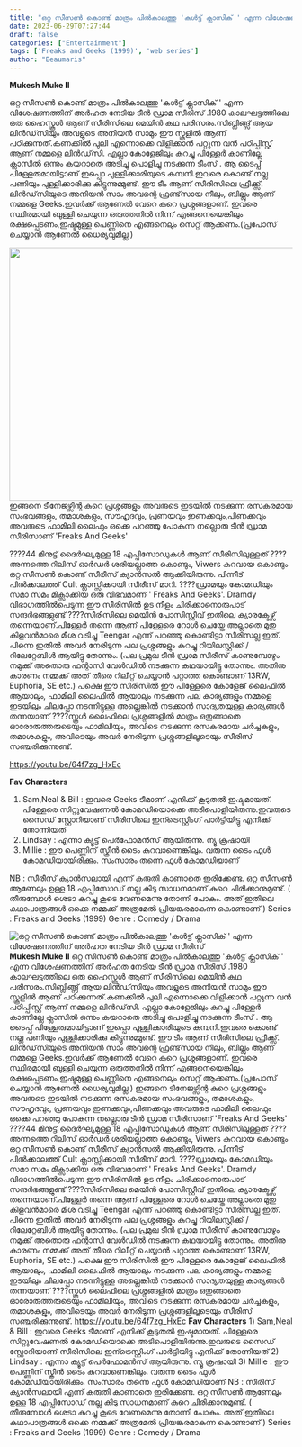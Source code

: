 ```yaml
---
title: "ഒറ്റ സീസൺ കൊണ്ട് മാത്രം പിൽകാലത്തു 'കൾട്ട് ക്ലാസിക് ' എന്ന വിശേഷണത്തിന് അർഹത നേടിയ ടീൻ ഡ്രാമ സീരിസ്"
date: 2023-06-29T07:27:44
draft: false
categories: ["Entertainment"]
tags: ['Freaks and Geeks (1999)', 'web series']
author: "Beaumaris"
---
```


<strong>Mukesh Muke II </strong>

ഒറ്റ സീസൺ കൊണ്ട് മാത്രം പിൽകാലത്തു 'കൾട്ട് ക്ലാസിക് ' എന്ന വിശേഷണത്തിന് അർഹത നേടിയ ടീൻ ഡ്രാമ സീരിസ് .1980 കാലഘട്ടത്തിലെ ഒരു ഹൈസ്കൂൾ ആണ് സീരിസിലെ മെയിൻ കഥ പരിസരം.സിബ്ലിങ്ങ്സ് ആയ ലിൻഡ്‌സിയും അവളുടെ അനിയൻ സാമും ഈ സ്കൂളിൽ ആണ് പഠിക്കുന്നത്.കണക്കിൽ പുലി എന്നൊക്കെ വിളിക്കാൻ പറ്റുന്ന വൻ പഠിപ്പിസ്റ്റ് ആണ് നമ്മളെ ലിൻഡ്‌സി. എല്ലാ കോളേജിലും കുറച്ചു പിള്ളേർ കാണില്ലേ ക്ലാസിൽ ഒന്നും കയറാതെ അടിച്ചു പൊളിച്ചു നടക്കുന്ന ടീംസ് . ആ ടൈപ്പ് പിള്ളേരുമായിട്ടാണ് ഇപ്പൊ പുള്ളിക്കാരിയുടെ കമ്പനി.ഇവരെ കൊണ്ട് നല്ല പണിയും പുള്ളിക്കാരിക്കു കിട്ടുന്നുമ്മുണ്ട്. ഈ ടീം ആണ് സീരിസിലെ ഫ്രീക്ക്സ്. ലിൻഡ്‌സിയുടെ അനിയൻ സാം അവന്റെ ഫ്രണ്ട്‌സായ നീലും, ബില്ലും ആണ് നമ്മളെ Geeks.ഇവർക്ക് ആണേൽ വേറെ കുറെ പ്രശ്നങ്ങളാണ്. ഇവരെ സ്ഥിരമായി ബുള്ളി ചെയുന്ന ഒരുത്തനിൽ നിന്ന് എങ്ങനെയെങ്കിലും രക്ഷപ്പെടണം,ഇഷ്ടമുള്ള പെണ്ണിനെ എങ്ങനെലും സെറ്റ് ആക്കണം.(പ്രപോസ് ചെയ്യാൻ ആണേൽ ധൈര്യവുമില്ല )

<a href="https://cdn.boolokam.com/articles/2023/06/r2222-1.jpg"><img class="size-large wp-image-401454 aligncenter" src="https://cdn.boolokam.com/articles/2023/06/r2222-1-1024x576.jpg" alt="" width="800" height="450" /></a>ഇങ്ങനെ ടീനേജഴ്സിന്റ കുറെ പ്രശ്നങ്ങളും അവരുടെ ഇടയിൽ നടക്കുന്ന രസകരമായ സംഭവങ്ങളും, തമാശകളും, സൗഹൃദവും, പ്രണയവും ഇണക്കവും,പിണക്കവും അവരുടെ ഫാമിലി ലൈഫും ഒക്കെ പറഞ്ഞു പോകുന്ന നല്ലൊരു ടീൻ ഡ്രാമ സീരിസാണ് 'Freaks And Geeks'

????44 മിനുട്ട് ദൈർഘ്യമുള്ള 18 എപ്പിസോഡുകൾ ആണ് സീരിസിലുള്ളത്
????അന്നത്തെ റിലിസ് ഓർഡർ ശരിയല്ലാത്ത കൊണ്ടും, Viwers കുറവായ കൊണ്ടും ഒറ്റ സീസൺ കൊണ്ട് സീരീസ് ക്യാൻസൽ ആക്കിയിരുന്നു. പിന്നീട് പിൽക്കാലത്ത് Cult ക്ലാസ്സിക്കായി സീരീസ് മാറി.
????ഡ്രാമയും കോമഡിയും സമാ സമം മിക്സാക്കിയ ഒരു വിഭവമാണ് ' Freaks And Geeks'. Dramdy വിഭാഗത്തിൽപെടുന്ന ഈ സീരിസിൽ ഉട നീളം ചിരിക്കാനൊരുപാട് സന്ദർഭങ്ങളുണ്ട്
????സീരിസിലെ മെയിൻ പോസിസ്റ്റീവ് ഇതിലെ ക്യാരക്ടേഴ്സ് തന്നെയാണ്.പിള്ളേർ തന്നെ ആണ് പിള്ളേരെ റോൾ ചെയ്തേ അല്ലാതെ മുതു കിളവൻമാരെ മീശ വടിച്ചു Teengar എന്ന് പറഞ്ഞു കൊണ്ടിട്ടാ സീരിസല്ല ഇത്.
പിന്നെ ഇതിൽ അവർ നേരിടുന്ന പല പ്രശ്നങ്ങളും കുറച്ചു റിയിലസ്റ്റിക്ക് /റിലേറ്റേബിൾ ആയിട്ടു തോന്നും. (പല പ്രമുഖ ടീൻ ഡ്രാമ സീരീസ് കാണുമ്പോഴും നമുക്ക് അതൊരു ഫന്റാസി വേൾഡിൽ നടക്കുന്ന കഥയായിട്ടു തോന്നും. അതിനു കാരണം നമ്മക്ക് അത് തീരെ റിലീറ്റ് ചെയ്യാൻ പറ്റാത്ത കൊണ്ടാണ് 13RW, Euphoria, SE etc.)
പക്ഷെ ഈ സീരിസിൽ ഈ പിള്ളേരെ കോളേജ് ലൈഫിൽ ആയാലും, ഫാമിലി ലൈഫിൽ ആയാലും നടക്കുന്ന പല കാര്യങ്ങളും നമ്മളെ ഇടയിലും ചിലപ്പോ നടന്നിട്ടുള്ള അല്ലെങ്കിൽ നടക്കാൻ സാദ്യതയുള്ള കാര്യങ്ങൾ തന്നയാണ്
????സ്കൂൾ ലൈഫിലെ പ്രശ്നങ്ങളിൽ മാത്രം ഒതുങ്ങാതെ ഓരോരുത്തരുടെയും ഫാമിലിയും, അവിടെ നടക്കുന്ന രസകരമായ ചർച്ചകളും, തമാശകളും, അവിടെയും അവർ നേരിടുന്ന പ്രശ്നങ്ങളിലൂടെയും സീരിസ് സഞ്ചരിക്കുന്നുണ്ട്.

https://youtu.be/64f7zg_HxEc

<strong>Fav Characters</strong>
1) Sam,Neal &amp; Bill : ഇവരെ Geeks ടീമാണ് എനിക്ക് കൂടുതൽ ഇഷ്ടമായത്. പിള്ളേരെ സിറ്റുവേഷണൽ കോമഡിയൊക്കെ അടിപൊളിയിരുന്നു.ഇവരുടെ സൈഡ് സ്റ്റോറിയാണ് സീരിസിലെ ഇന്ട്രെസ്റ്റിംഗ് പാർട്ടിയിട്ടു എനിക്ക് തോന്നിയത്
2) Lindsay : എന്നാ ക്യൂട്ട് പെർഫോമൻസ് ആയിരുന്നു. ന്യൂ ക്രഷായി
3) Millie : ഈ പെണ്ണിന് സ്ക്രീൻ ടൈം കുറവാണെങ്കിലും. വരുന്ന ടൈം ഫുൾ കോമഡിയായിരിക്കും. സംസാരം തന്നെ ഫുൾ കോമഡിയാണ്

NB : സീരീസ് ക്യാൻസലായി എന്ന് കരുതി കാണാതെ ഇരിക്കേണ്ട. ഒറ്റ സീസൺ ആണേലും ഉള്ള 18 എപ്പിസോഡ് നല്ല കിടു സാധനമാണ് കുറെ ചിരിക്കാനുമുണ്ട്. ( തീരുമ്പോൾ ശെടാ കുറച്ചു കൂടെ വേണമെന്നു തോന്നി പോകും. അത് ഇതിലെ കഥാപാത്രങ്ങൾ ഒക്കെ നമ്മക്ക് അത്രമേൽ പ്രിയങ്കരമാകുന്ന കൊണ്ടാണ് )
Series : Freaks and Geeks (1999)
Genre : Comedy / Drama


![ഒറ്റ സീസൺ കൊണ്ട് മാത്രം പിൽകാലത്തു 'കൾട്ട് ക്ലാസിക് ' എന്ന വിശേഷണത്തിന് അർഹത നേടിയ ടീൻ ഡ്രാമ സീരിസ്](https://cdn.boolokam.com/articles/2023/06/r2222-1-1024x576.jpg)**Mukesh Muke II** ഒറ്റ സീസൺ കൊണ്ട് മാത്രം പിൽകാലത്തു 'കൾട്ട് ക്ലാസിക് ' എന്ന വിശേഷണത്തിന് അർഹത നേടിയ ടീൻ ഡ്രാമ സീരിസ് .1980 കാലഘട്ടത്തിലെ ഒരു ഹൈസ്കൂൾ ആണ് സീരിസിലെ മെയിൻ കഥ പരിസരം.സിബ്ലിങ്ങ്സ് ആയ ലിൻഡ്‌സിയും അവളുടെ അനിയൻ സാമും ഈ സ്കൂളിൽ ആണ് പഠിക്കുന്നത്.കണക്കിൽ പുലി എന്നൊക്കെ വിളിക്കാൻ പറ്റുന്ന വൻ പഠിപ്പിസ്റ്റ് ആണ് നമ്മളെ ലിൻഡ്‌സി. എല്ലാ കോളേജിലും കുറച്ചു പിള്ളേർ കാണില്ലേ ക്ലാസിൽ ഒന്നും കയറാതെ അടിച്ചു പൊളിച്ചു നടക്കുന്ന ടീംസ് . ആ ടൈപ്പ് പിള്ളേരുമായിട്ടാണ് ഇപ്പൊ പുള്ളിക്കാരിയുടെ കമ്പനി.ഇവരെ കൊണ്ട് നല്ല പണിയും പുള്ളിക്കാരിക്കു കിട്ടുന്നുമ്മുണ്ട്. ഈ ടീം ആണ് സീരിസിലെ ഫ്രീക്ക്സ്. ലിൻഡ്‌സിയുടെ അനിയൻ സാം അവന്റെ ഫ്രണ്ട്‌സായ നീലും, ബില്ലും ആണ് നമ്മളെ Geeks.ഇവർക്ക് ആണേൽ വേറെ കുറെ പ്രശ്നങ്ങളാണ്. ഇവരെ സ്ഥിരമായി ബുള്ളി ചെയുന്ന ഒരുത്തനിൽ നിന്ന് എങ്ങനെയെങ്കിലും രക്ഷപ്പെടണം,ഇഷ്ടമുള്ള പെണ്ണിനെ എങ്ങനെലും സെറ്റ് ആക്കണം.(പ്രപോസ് ചെയ്യാൻ ആണേൽ ധൈര്യവുമില്ല ) [](https://cdn.boolokam.com/articles/2023/06/r2222-1.jpg)ഇങ്ങനെ ടീനേജഴ്സിന്റ കുറെ പ്രശ്നങ്ങളും അവരുടെ ഇടയിൽ നടക്കുന്ന രസകരമായ സംഭവങ്ങളും, തമാശകളും, സൗഹൃദവും, പ്രണയവും ഇണക്കവും,പിണക്കവും അവരുടെ ഫാമിലി ലൈഫും ഒക്കെ പറഞ്ഞു പോകുന്ന നല്ലൊരു ടീൻ ഡ്രാമ സീരിസാണ് 'Freaks And Geeks' ????44 മിനുട്ട് ദൈർഘ്യമുള്ള 18 എപ്പിസോഡുകൾ ആണ് സീരിസിലുള്ളത് ????അന്നത്തെ റിലിസ് ഓർഡർ ശരിയല്ലാത്ത കൊണ്ടും, Viwers കുറവായ കൊണ്ടും ഒറ്റ സീസൺ കൊണ്ട് സീരീസ് ക്യാൻസൽ ആക്കിയിരുന്നു. പിന്നീട് പിൽക്കാലത്ത് Cult ക്ലാസ്സിക്കായി സീരീസ് മാറി. ????ഡ്രാമയും കോമഡിയും സമാ സമം മിക്സാക്കിയ ഒരു വിഭവമാണ് ' Freaks And Geeks'. Dramdy വിഭാഗത്തിൽപെടുന്ന ഈ സീരിസിൽ ഉട നീളം ചിരിക്കാനൊരുപാട് സന്ദർഭങ്ങളുണ്ട് ????സീരിസിലെ മെയിൻ പോസിസ്റ്റീവ് ഇതിലെ ക്യാരക്ടേഴ്സ് തന്നെയാണ്.പിള്ളേർ തന്നെ ആണ് പിള്ളേരെ റോൾ ചെയ്തേ അല്ലാതെ മുതു കിളവൻമാരെ മീശ വടിച്ചു Teengar എന്ന് പറഞ്ഞു കൊണ്ടിട്ടാ സീരിസല്ല ഇത്. പിന്നെ ഇതിൽ അവർ നേരിടുന്ന പല പ്രശ്നങ്ങളും കുറച്ചു റിയിലസ്റ്റിക്ക് /റിലേറ്റേബിൾ ആയിട്ടു തോന്നും. (പല പ്രമുഖ ടീൻ ഡ്രാമ സീരീസ് കാണുമ്പോഴും നമുക്ക് അതൊരു ഫന്റാസി വേൾഡിൽ നടക്കുന്ന കഥയായിട്ടു തോന്നും. അതിനു കാരണം നമ്മക്ക് അത് തീരെ റിലീറ്റ് ചെയ്യാൻ പറ്റാത്ത കൊണ്ടാണ് 13RW, Euphoria, SE etc.) പക്ഷെ ഈ സീരിസിൽ ഈ പിള്ളേരെ കോളേജ് ലൈഫിൽ ആയാലും, ഫാമിലി ലൈഫിൽ ആയാലും നടക്കുന്ന പല കാര്യങ്ങളും നമ്മളെ ഇടയിലും ചിലപ്പോ നടന്നിട്ടുള്ള അല്ലെങ്കിൽ നടക്കാൻ സാദ്യതയുള്ള കാര്യങ്ങൾ തന്നയാണ് ????സ്കൂൾ ലൈഫിലെ പ്രശ്നങ്ങളിൽ മാത്രം ഒതുങ്ങാതെ ഓരോരുത്തരുടെയും ഫാമിലിയും, അവിടെ നടക്കുന്ന രസകരമായ ചർച്ചകളും, തമാശകളും, അവിടെയും അവർ നേരിടുന്ന പ്രശ്നങ്ങളിലൂടെയും സീരിസ് സഞ്ചരിക്കുന്നുണ്ട്. https://youtu.be/64f7zg_HxEc **Fav Characters** 1) Sam,Neal & Bill : ഇവരെ Geeks ടീമാണ് എനിക്ക് കൂടുതൽ ഇഷ്ടമായത്. പിള്ളേരെ സിറ്റുവേഷണൽ കോമഡിയൊക്കെ അടിപൊളിയിരുന്നു.ഇവരുടെ സൈഡ് സ്റ്റോറിയാണ് സീരിസിലെ ഇന്ട്രെസ്റ്റിംഗ് പാർട്ടിയിട്ടു എനിക്ക് തോന്നിയത് 2) Lindsay : എന്നാ ക്യൂട്ട് പെർഫോമൻസ് ആയിരുന്നു. ന്യൂ ക്രഷായി 3) Millie : ഈ പെണ്ണിന് സ്ക്രീൻ ടൈം കുറവാണെങ്കിലും. വരുന്ന ടൈം ഫുൾ കോമഡിയായിരിക്കും. സംസാരം തന്നെ ഫുൾ കോമഡിയാണ് NB : സീരീസ് ക്യാൻസലായി എന്ന് കരുതി കാണാതെ ഇരിക്കേണ്ട. ഒറ്റ സീസൺ ആണേലും ഉള്ള 18 എപ്പിസോഡ് നല്ല കിടു സാധനമാണ് കുറെ ചിരിക്കാനുമുണ്ട്. ( തീരുമ്പോൾ ശെടാ കുറച്ചു കൂടെ വേണമെന്നു തോന്നി പോകും. അത് ഇതിലെ കഥാപാത്രങ്ങൾ ഒക്കെ നമ്മക്ക് അത്രമേൽ പ്രിയങ്കരമാകുന്ന കൊണ്ടാണ് ) Series : Freaks and Geeks (1999) Genre : Comedy / Drama
